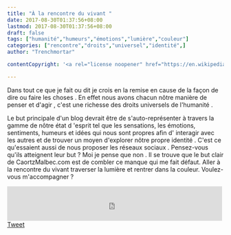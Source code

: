 ```yaml
---
title: "À la rencontre du vivant "
date: 2017-08-30T01:37:56+08:00
lastmod: 2017-08-30T01:37:56+08:00
draft: false
tags: ["humanité","humeurs","émotions","lumière","couleur"]
categories: ["rencontre","droits","universel","identité",]
author: "Trenchmortar"

contentCopyright: '<a rel="license noopener" href="https://en.wikipedia.org/wiki/Wikipedia:Text_of_Creative_Commons_Attribution-ShareAlike_3.0_Unported_License" target="_blank">Creative Commons Attribution-ShareAlike License</a>'

---
```


Dans tout ce que je fait ou dit je crois en la remise en cause de la façon de dire ou faire les choses . En effet nous avons chacun nôtre manière de penser et d'agir , c'est une richesse des droits universels de l'humanité .
<!--more-->
Le but principale d'un blog devrait être  de s'auto-représenter à travers la gamme de nôtre état d 'esprit tel que les sensations, les émotions,  sentiments, humeurs et idées qui nous sont propres  afin d' interagir avec les autres et de trouver un moyen d'explorer nôtre propre identité .
C'est ce qu'essaient aussi de nous proposer les réseaux sociaux .
Pensez-vous qu'ils atteignent leur but ?
Moi je pense que non .
 Il se trouve que le but clair de  CaortzMalbec.com
est de combler ce manque qui me fait défaut.
Aller à la rencontre du vivant traverser la lumière et rentrer dans la couleur.
Voulez-vous m'accompagner ?  
<iframe src="https://www.facebook.com/plugins/like.php?href=https%3A%2F%2Fcrapouillot.000webhostapp.com%2F&width=500&layout=standard&action=like&size=small&show_faces=true&share=true&height=80&appId" width="500" height="80" style="border:none;overflow:hidden" scrolling="no" frameborder="0" allowTransparency="true" allow="encrypted-media"></iframe>
<a href="https://twitter.com/share?ref_src=twsrc%5Etfw" class="twitter-share-button" data-show-count="false">Tweet</a><script async src="https://platform.twitter.com/widgets.js" charset="utf-8"></script>
<script src="https://platform.linkedin.com/in.js" type="text/javascript">lang: en_US</script>
<script type="IN/Share" data-url="https://www.linkedin.com"></script>



